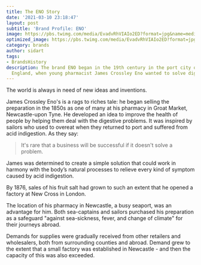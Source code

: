 ```yaml
---
title: The ENO Story
date: '2021-03-10 23:18:47'
layout: post
subtitle: 'Brand Profile: ENO'
image: https://pbs.twimg.com/media/EvadvRhVIAIo2ED?format=jpg&name=medium
optimized_image: https://pbs.twimg.com/media/EvadvRhVIAIo2ED?format=jpg&name=medium
category: brands
author: sidart
tags:
- BrandsHistory
description: The brand ENO began in the 19th century in the port city of Newcastle,
  England, when young pharmacist James Crossley Eno wanted to solve digestive problems.
---
```


The world is always in need of new ideas and inventions.

James Crossley Eno's is a rags to riches tale: he began selling the preparation in the 1850s as one of many at his pharmacy in Groat Market, Newcastle-upon Tyne. 
He developed an idea to improve the health of people by helping them deal with the digestive problems.  It was inspired by sailors who used to overeat when they returned to port and suffered from acid indigestion. As they say:

> It's rare that a business will be successful if it doesn't solve a problem. 

James was determined to create a simple solution that could work in harmony with the body’s natural processes to relieve every kind of symptom caused by acid indigestion.

By 1876, sales of his fruit salt had grown to such an extent that he opened a factory at New Cross in London.

The location of his pharmacy in Newcastle, a busy seaport, was an advantage for him. Both sea-captains and sailors purchased his preparation as a safeguard "against sea-sickness, fever, and change of climate" for their journeys abroad. 

Demands for supplies were gradually received from other retailers and wholesalers, both from surrounding counties and abroad. Demand grew to the extent that a small factory was established in Newcastle - and then the capacity of this was also exceeded.
